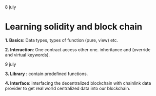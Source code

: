 8 july

# Learning solidity and block chain
**1. Basics**: Data types, types of function (pure, view) etc.

**2. Interaction**: One contract access other one. inheritance and (override and virtual keywords).

9 july

**3. Library** : contain predefined functions.

**4. Interface**: interfacing the decentralized blockchain with chainlink data provider to get real world centralized data into our blockchain.

